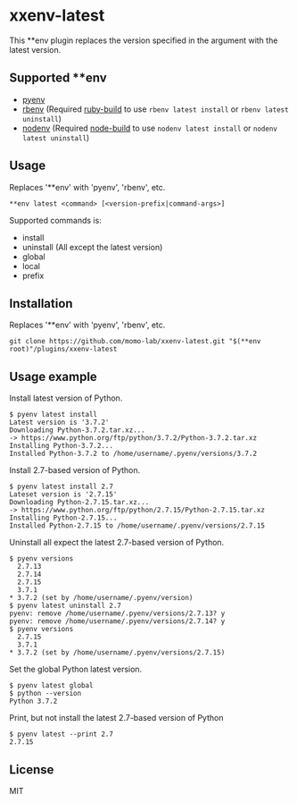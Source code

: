 # xxenv-latest

This **env plugin replaces the version specified in the argument with the latest version.

## Supported **env

- [pyenv](https://github.com/pyenv/pyenv)
- [rbenv](https://github.com/rbenv/rbenv) (Required [ruby-build](https://github.com/rbenv/ruby-build) to use ```rbenv latest install``` or ```rbenv latest uninstall```)
- [nodenv](https://github.com/nodenv/nodenv) (Required [node-build](https://github.com/nodenv/node-build) to use ```nodenv latest install``` or ```nodenv latest uninstall```)

## Usage

Replaces '**env' with 'pyenv', 'rbenv', etc.

    **env latest <command> [<version-prefix|command-args>]

Supported commands is:
- install
- uninstall (All except the latest version)
- global
- local
- prefix

## Installation

Replaces '**env' with 'pyenv', 'rbenv', etc.

    git clone https://github.com/momo-lab/xxenv-latest.git "$(**env root)"/plugins/xxenv-latest

## Usage example

Install latest version of Python.

    $ pyenv latest install
    Latest version is '3.7.2'
    Downloading Python-3.7.2.tar.xz...
    -> https://www.python.org/ftp/python/3.7.2/Python-3.7.2.tar.xz
    Installing Python-3.7.2...
    Installed Python-3.7.2 to /home/username/.pyenv/versions/3.7.2


Install 2.7-based version of Python.

    $ pyenv latest install 2.7
    Lateset version is '2.7.15'
    Downloading Python-2.7.15.tar.xz...
    -> https://www.python.org/ftp/python/2.7.15/Python-2.7.15.tar.xz
    Installing Python-2.7.15...
    Installed Python-2.7.15 to /home/username/.pyenv/versions/2.7.15

Uninstall all expect the latest 2.7-based version of Python.

    $ pyenv versions
      2.7.13
      2.7.14
      2.7.15
      3.7.1
    * 3.7.2 (set by /home/username/.pyenv/version)
    $ pyenv latest uninstall 2.7
    pyenv: remove /home/username/.pyenv/versions/2.7.13? y
    pyenv: remove /home/username/.pyenv/versions/2.7.14? y
    $ pyenv versions
      2.7.15
      3.7.1
    * 3.7.2 (set by /home/username/.pyenv/versions/2.7.15)

Set the global Python latest version.

    $ pyenv latest global
    $ python --version
    Python 3.7.2

Print, but not install the latest 2.7-based version of Python

    $ pyenv latest --print 2.7
    2.7.15

## License
MIT
